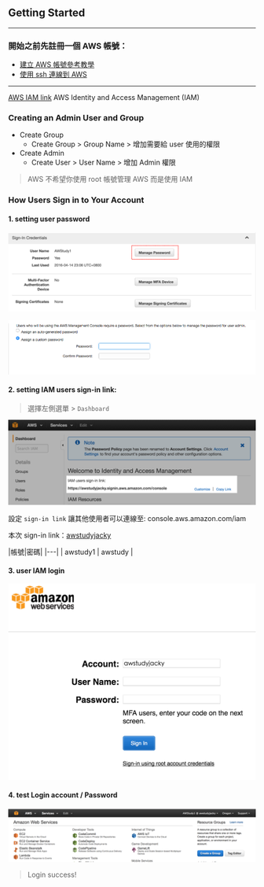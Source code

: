 ## Getting Started

---

### 開始之前先註冊一個 AWS 帳號：

- [建立 AWS 帳號參考教學](http://diary.taskinghouse.com/posts/309383-setup-free-amazon-ec2-instance)
- [使用 ssh 連線到 AWS](http://diary.taskinghouse.com/posts/310691)

---

[AWS IAM link](https://console.aws.amazon.com/iam/home)
AWS Identity and Access Management (IAM)

### Creating an Admin User and Group

- Create Group
	- Create Group > Group Name > 增加需要給 user 使用的權限
- Create Admin
	- Create User > User Name > 增加 Admin 權限

> AWS 不希望你使用 root 帳號管理 AWS 而是使用 IAM

### How Users Sign in to Your Account

#### 1. setting user password
![Manage Password](img/managePassword.png)

![setting user Password](img/settingPassword.png)

#### 2. setting IAM users sign-in link:

> 選擇左側選單 > `Dashboard`

![IAM users sign-in link](img/IAM_SigninLink.png)

設定 `sign-in link` 讓其他使用者可以連線至: console.aws.amazon.com/iam

本次 sign-in link：[awstudyjacky](https://awstudyjacky.signin.aws.amazon.com/console)

|帳號|密碼|
|---|
| awstudy1 | awstudy |

#### 3. user IAM login
![user IAM login](img/userLogin.png)

#### 4. test Login account / Password
![test Login](img/success.png)

> Login success!
